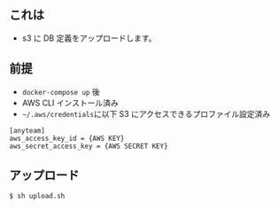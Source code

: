 ## これは

- s3 に DB 定義をアップロードします。

## 前提

- `docker-compose up` 後
- AWS CLI インストール済み
- `~/.aws/credentials`に以下 S3 にアクセスできるプロファイル設定済み

```
[anyteam]
aws_access_key_id = {AWS KEY}
aws_secret_access_key = {AWS SECRET KEY}
```

## アップロード

```
$ sh upload.sh
```
